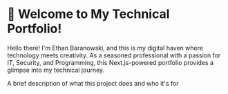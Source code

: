 # 🚀 Welcome to My Technical Portfolio!

Hello there! I'm Ethan Baranowski, and this is my digital haven where technology meets creativity. As a seasoned professional with a passion for IT, Security, and Programming, this Next.js-powered portfolio provides a glimpse into my technical journey.


A brief description of what this project does and who it's for

